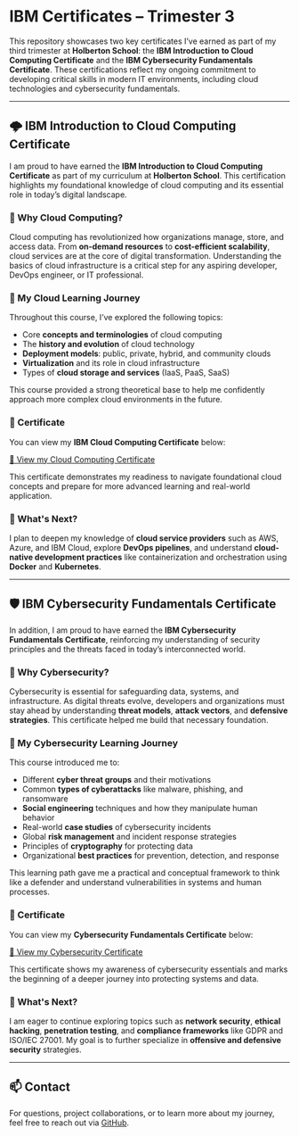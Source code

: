# IBM Certificates – Trimester 3

This repository showcases two key certificates I’ve earned as part of my third trimester at **Holberton School**: the **IBM Introduction to Cloud Computing Certificate** and the **IBM Cybersecurity Fundamentals Certificate**. These certifications reflect my ongoing commitment to developing critical skills in modern IT environments, including cloud technologies and cybersecurity fundamentals.

---

## 🌩️ IBM Introduction to Cloud Computing Certificate

I am proud to have earned the **IBM Introduction to Cloud Computing Certificate** as part of my curriculum at **Holberton School**. This certification highlights my foundational knowledge of cloud computing and its essential role in today’s digital landscape.

### 📌 Why Cloud Computing?

Cloud computing has revolutionized how organizations manage, store, and access data. From **on-demand resources** to **cost-efficient scalability**, cloud services are at the core of digital transformation. Understanding the basics of cloud infrastructure is a critical step for any aspiring developer, DevOps engineer, or IT professional.

### 🚀 My Cloud Learning Journey

Throughout this course, I’ve explored the following topics:
- Core **concepts and terminologies** of cloud computing  
- The **history and evolution** of cloud technology  
- **Deployment models**: public, private, hybrid, and community clouds  
- **Virtualization** and its role in cloud infrastructure  
- Types of **cloud storage and services** (IaaS, PaaS, SaaS)

This course provided a strong theoretical base to help me confidently approach more complex cloud environments in the future.

### 📄 Certificate

You can view my **IBM Cloud Computing Certificate** below:

[📜 View my Cloud Computing Certificate](https://github.com/Zairth/holbertonschool-france-certificates-ibm/blob/main/certificates-trimester-3/certificate-cloud.pdf)

This certificate demonstrates my readiness to navigate foundational cloud concepts and prepare for more advanced learning and real-world application.

### 🔮 What's Next?

I plan to deepen my knowledge of **cloud service providers** such as AWS, Azure, and IBM Cloud, explore **DevOps pipelines**, and understand **cloud-native development practices** like containerization and orchestration using **Docker** and **Kubernetes**.

---

## 🛡️ IBM Cybersecurity Fundamentals Certificate

In addition, I am proud to have earned the **IBM Cybersecurity Fundamentals Certificate**, reinforcing my understanding of security principles and the threats faced in today’s interconnected world.

### 📌 Why Cybersecurity?

Cybersecurity is essential for safeguarding data, systems, and infrastructure. As digital threats evolve, developers and organizations must stay ahead by understanding **threat models**, **attack vectors**, and **defensive strategies**. This certificate helped me build that necessary foundation.

### 🔐 My Cybersecurity Learning Journey

This course introduced me to:
- Different **cyber threat groups** and their motivations  
- Common **types of cyberattacks** like malware, phishing, and ransomware  
- **Social engineering** techniques and how they manipulate human behavior  
- Real-world **case studies** of cybersecurity incidents  
- Global **risk management** and incident response strategies  
- Principles of **cryptography** for protecting data  
- Organizational **best practices** for prevention, detection, and response  

This learning path gave me a practical and conceptual framework to think like a defender and understand vulnerabilities in systems and human processes.

### 📄 Certificate

You can view my **Cybersecurity Fundamentals Certificate** below:

[📜 View my Cybersecurity Certificate](https://github.com/Zairth/holbertonschool-france-certificates-ibm/blob/main/certificates-trimester-3/certificate-cyber-1.pdf)

This certificate shows my awareness of cybersecurity essentials and marks the beginning of a deeper journey into protecting systems and data.

### 🔮 What's Next?

I am eager to continue exploring topics such as **network security**, **ethical hacking**, **penetration testing**, and **compliance frameworks** like GDPR and ISO/IEC 27001. My goal is to further specialize in **offensive and defensive security** strategies.

---

## 📫 Contact

For questions, project collaborations, or to learn more about my journey, feel free to reach out via [GitHub](https://github.com/Zairth).
